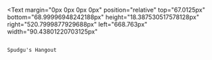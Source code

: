 <Text
	margin="0px 0px 0px 0px"
	position="relative"
	top="67.0125px"
	bottom="68.99996948242188px"
	height="18.387530517578128px"
	right="520.7999877929688px"
	left="668.763px"
	width="90.43801220703125px"
>
	                                                                                Spudgu's Hangout
</Text>
